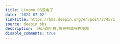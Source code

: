 ```yaml
---
title: Lingmo OS没电了
date: '2024-07-02'
linkTitle: https://bbs.deepin.org/en/post/274571
source: deepin_bbs
description:  庆历四年春,滕梓荆谪守巴陵郡 
disable_comments: true
---
```


